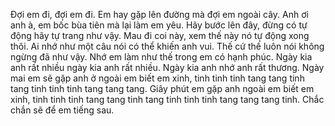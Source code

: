 Đợi em đi, đợi em đi. Em hay gặp lên đường mà đợi em ngoài cây. Anh ơi anh à, em bốc bùa tiên mà lại làm em yêu. Hãy bước lên đây, đừng có tự động hãy tự trang như vậy. Mau đi coi này, xem thế này nó tự động xong thôi. Ai nhớ như một câu nói có thể khiến anh vui. Thế cứ thế luôn nói không ngừng đã như vậy. Nhớ em làm như thế trong em có hạnh phúc. Ngày kia anh rất nhiều ngày kia anh rất nhiều. Ngày kia anh nhớ anh rất thương. Ngày mai em sẽ gặp anh ở ngoài em biết em xinh, tinh tinh tinh tang tang tinh tang tinh tinh tinh tang tang tang. Giây phút em gặp anh ngoài em biết em xinh, tinh tinh tinh tang tang tinh tang tinh tinh tinh tang tang tang tinh. Chắc chắn sẽ để em tiếng sau.